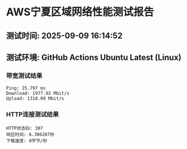 # AWS宁夏区域网络性能测试报告
## 测试时间: 2025-09-09 16:14:52
## 测试环境: GitHub Actions Ubuntu Latest (Linux)

### 带宽测试结果
```
Ping: 25.797 ms
Download: 1977.92 Mbit/s
Upload: 1318.09 Mbit/s
```

### HTTP连接测试结果
```
HTTP状态码: 307
响应时间: 6.306207秒
下载速度: 0字节/秒
```

